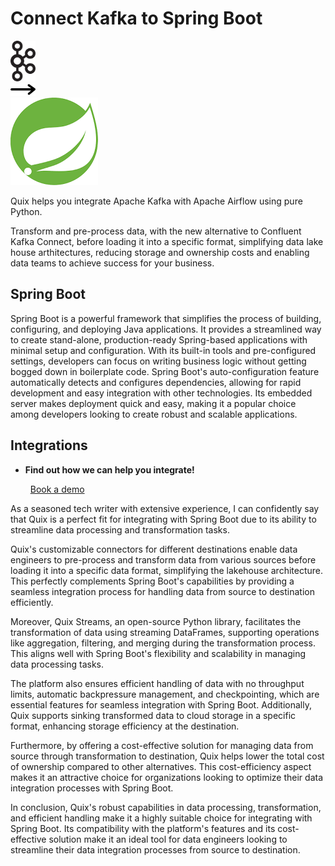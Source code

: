 # Connect Kafka to Spring Boot

<div class="connect-images cards blog-grid-card" markdown>
<div>
<img src="../images/kafka_logo.png" width="40px" />
</div>
<div>
<img src="../images/arrow.svg" width="40px" />
</div>
<div>
<img src="./images/spring-boot_1.jpg" />
</div>
</div>

Quix helps you integrate Apache Kafka with Apache Airflow using pure Python.

Transform and pre-process data, with the new alternative to Confluent Kafka Connect, before loading it into a specific format, simplifying data lake house arthitectures, reducing storage and ownership costs and enabling data teams to achieve success for your business.

## Spring Boot

Spring Boot is a powerful framework that simplifies the process of building, configuring, and deploying Java applications. It provides a streamlined way to create stand-alone, production-ready Spring-based applications with minimal setup and configuration. With its built-in tools and pre-configured settings, developers can focus on writing business logic without getting bogged down in boilerplate code. Spring Boot's auto-configuration feature automatically detects and configures dependencies, allowing for rapid development and easy integration with other technologies. Its embedded server makes deployment quick and easy, making it a popular choice among developers looking to create robust and scalable applications.

## Integrations

<div class="grid cards" markdown>

- __Find out how we can help you integrate!__

    <a class="md-button md-button--primary" href="https://share.hsforms.com/1iW0TmZzKQMChk0lxd_tGiw4yjw2?__hstc=175542013.2303933fbd746c0ac86d9ccbe9bc9100.1728383268831.1729603416735.1729620918855.31&__hssc=175542013.1.1729620918855&__hsfp=2132701734" target="_blank" style="margin:.5rem;">Book a demo</a>

</div>


As a seasoned tech writer with extensive experience, I can confidently say that Quix is a perfect fit for integrating with Spring Boot due to its ability to streamline data processing and transformation tasks. 

Quix's customizable connectors for different destinations enable data engineers to pre-process and transform data from various sources before loading it into a specific data format, simplifying the lakehouse architecture. This perfectly complements Spring Boot's capabilities by providing a seamless integration process for handling data from source to destination efficiently.

Moreover, Quix Streams, an open-source Python library, facilitates the transformation of data using streaming DataFrames, supporting operations like aggregation, filtering, and merging during the transformation process. This aligns well with Spring Boot's flexibility and scalability in managing data processing tasks.

The platform also ensures efficient handling of data with no throughput limits, automatic backpressure management, and checkpointing, which are essential features for seamless integration with Spring Boot. Additionally, Quix supports sinking transformed data to cloud storage in a specific format, enhancing storage efficiency at the destination.

Furthermore, by offering a cost-effective solution for managing data from source through transformation to destination, Quix helps lower the total cost of ownership compared to other alternatives. This cost-efficiency aspect makes it an attractive choice for organizations looking to optimize their data integration processes with Spring Boot.

In conclusion, Quix's robust capabilities in data processing, transformation, and efficient handling make it a highly suitable choice for integrating with Spring Boot. Its compatibility with the platform's features and its cost-effective solution make it an ideal tool for data engineers looking to streamline their data integration processes from source to destination.

